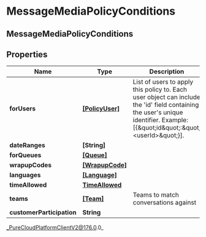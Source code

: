 # MessageMediaPolicyConditions

## MessageMediaPolicyConditions

## Properties

|Name | Type | Description | Notes|
|------------ | ------------- | ------------- | -------------|
| **forUsers** | [**[PolicyUser]**]([PolicyUser]) | List of users to apply this policy to. Each user object can include the &#39;id&#39; field containing the user&#39;s unique identifier. Example: [{\&quot;id\&quot;:\&quot;&lt;userId&gt;\&quot;}]. | [optional] |
| **dateRanges** | **[String]** |  | [optional] |
| **forQueues** | [**[Queue]**]([Queue]) |  | [optional] |
| **wrapupCodes** | [**[WrapupCode]**]([WrapupCode]) |  | [optional] |
| **languages** | [**[Language]**]([Language]) |  | [optional] |
| **timeAllowed** | [**TimeAllowed**](TimeAllowed) |  | [optional] |
| **teams** | [**[Team]**]([Team]) | Teams to match conversations against | [optional] |
| **customerParticipation** | **String** |  | [optional] |



_PureCloudPlatformClientV2@176.0.0_
